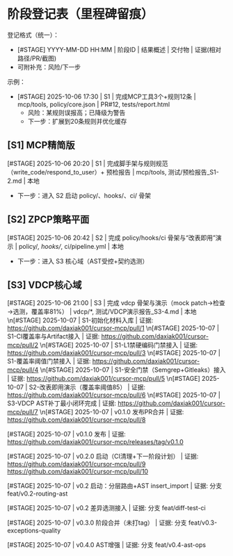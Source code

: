 # 阶段登记表（里程碑留痕）

登记格式（统一）：
- [#STAGE] YYYY-MM-DD HH:MM | 阶段ID | 结果概述 | 交付物 | 证据(相对路径/PR/截图)
- 可附补充：风险/下一步

示例：
- [#STAGE] 2025-10-06 17:30 | S1 | 完成MCP工具3个+规则12条 | mcp/tools, policy/core.json | PR#12, tests/report.html
  - 风险：某规则误报高；已降级为警告
  - 下一步：扩展到20条规则并优化缓存

## [S1] MCP精简版
[#STAGE] 2025-10-06 20:20 | S1 | 完成脚手架与规则规范（write_code/respond_to_user）+ 预检报告 | mcp/tools, 测试/预检报告_S1-2.md | 本地
  - 下一步：进入 S2 启动 policy/、hooks/、ci/ 骨架

## [S2] ZPCP策略平面
[#STAGE] 2025-10-06 20:42 | S2 | 完成 policy/hooks/ci 骨架与“改表即用”演示 | policy/*, hooks/*, ci/pipeline.yml | 本地
  - 下一步：进入 S3 核心域（AST受控+契约选测）

## [S3] VDCP核心域
[#STAGE] 2025-10-06 21:00 | S3 | 完成 vdcp 骨架与演示（mock patch→检查→选测，覆盖率81%） | vdcp/*, 测试/VDCP演示报告_S3-4.md | 本地
\n[#STAGE] 2025-10-07 | S1-初始化材料入库 | 证据: https://github.com/daxiak001/cursor-mcp/pull/1
\n[#STAGE] 2025-10-07 | S1-CI覆盖率与Artifact接入 | 证据: https://github.com/daxiak001/cursor-mcp/pull/2
\n[#STAGE] 2025-10-07 | S1-L1禁硬编码门禁接入 | 证据: https://github.com/daxiak001/cursor-mcp/pull/3
\n[#STAGE] 2025-10-07 | S1-覆盖率阈值门禁接入 | 证据: https://github.com/daxiak001/cursor-mcp/pull/4
\n[#STAGE] 2025-10-07 | S1-安全门禁（Semgrep+Gitleaks）接入 | 证据: https://github.com/daxiak001/cursor-mcp/pull/5
\n[#STAGE] 2025-10-07 | S2-改表即用演示（覆盖率阈值85） | 证据: https://github.com/daxiak001/cursor-mcp/pull/6
\n[#STAGE] 2025-10-07 | S3-VDCP AST补丁最小闭环完成 | 证据: https://github.com/daxiak001/cursor-mcp/pull/7
\n[#STAGE] 2025-10-07 | v0.1.0 发布PR合并 | 证据: https://github.com/daxiak001/cursor-mcp/pull/8

[#STAGE] 2025-10-07 | v0.1.0 发布 | 证据: https://github.com/daxiak001/cursor-mcp/releases/tag/v0.1.0

[#STAGE] 2025-10-07 | v0.2.0 启动（CI清理+下一阶段计划） | 证据: https://github.com/daxiak001/cursor-mcp/pull/9 https://github.com/daxiak001/cursor-mcp/pull/10

[#STAGE] 2025-10-07 | v0.2 启动：分层路由+AST insert_import | 证据: 分支 feat/v0.2-routing-ast

[#STAGE] 2025-10-07 | v0.2 差异选测接入 | 证据: 分支 feat/diff-test-ci

[#STAGE] 2025-10-07 | v0.3.0 阶段合并（未打tag） | 证据: 分支 feat/v0.3-exceptions-quality

[#STAGE] 2025-10-07 | v0.4.0 AST增强 | 证据: 分支 feat/v0.4-ast-ops

